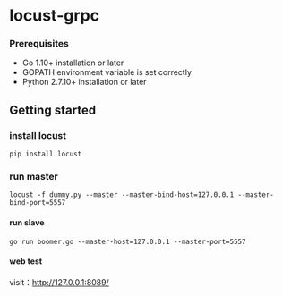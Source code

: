 # locust-grpc

### Prerequisites
- Go 1.10+ installation or later
- GOPATH environment variable is set correctly
- Python 2.7.10+ installation or later

## Getting started

### install locust
```
pip install locust
```

### run master
```
locust -f dummy.py --master --master-bind-host=127.0.0.1 --master-bind-port=5557
```

#### run slave
```
go run boomer.go --master-host=127.0.0.1 --master-port=5557  
```

#### web test
visit：http://127.0.0.1:8089/

